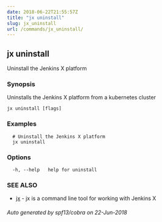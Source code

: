 ```yaml
---
date: 2018-06-22T21:55:57Z
title: "jx uninstall"
slug: jx_uninstall
url: /commands/jx_uninstall/
---
```

## jx uninstall

Uninstall the Jenkins X platform

### Synopsis

Uninstalls the Jenkins X platform from a kubernetes cluster

```
jx uninstall [flags]
```

### Examples

```
  # Uninstall the Jenkins X platform
  jx uninstall
```

### Options

```
  -h, --help   help for uninstall
```

### SEE ALSO

* [jx](/commands/jx/)	 - jx is a command line tool for working with Jenkins X

###### Auto generated by spf13/cobra on 22-Jun-2018
